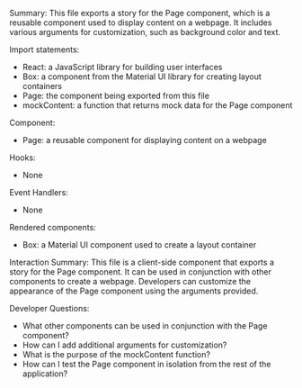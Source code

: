 Summary:
This file exports a story for the Page component, which is a reusable component used to display content on a webpage. It includes various arguments for customization, such as background color and text.

Import statements:
- React: a JavaScript library for building user interfaces
- Box: a component from the Material UI library for creating layout containers
- Page: the component being exported from this file
- mockContent: a function that returns mock data for the Page component

Component:
- Page: a reusable component for displaying content on a webpage

Hooks:
- None

Event Handlers:
- None

Rendered components:
- Box: a Material UI component used to create a layout container

Interaction Summary:
This file is a client-side component that exports a story for the Page component. It can be used in conjunction with other components to create a webpage. Developers can customize the appearance of the Page component using the arguments provided.

Developer Questions:
- What other components can be used in conjunction with the Page component?
- How can I add additional arguments for customization?
- What is the purpose of the mockContent function?
- How can I test the Page component in isolation from the rest of the application?
